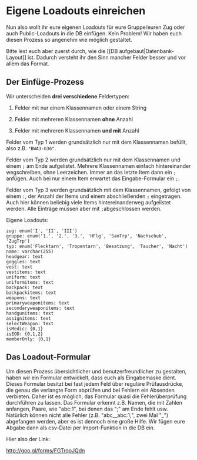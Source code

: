 # Eigene Loadouts einreichen

Nun also wollt ihr eure eigenen Loadouts für eure Gruppe/euren Zug oder auch Public-Loadouts in die DB einfügen. Kein Problem! Wir haben euch diesen Prozess so angenehm wie möglich gestaltet.

Bitte lest euch aber zuerst durch, wie die [[DB aufgebaut|Datenbank-Layout]] ist. Dadurch versteht ihr den Sinn mancher Felder besser und vor allem das Format.

## Der Einfüge-Prozess

Wir unterscheiden **drei verschiedene** Feldertypen:

1. Felder mit nur einem Klassennamen oder einem String

2. Felder mit mehreren Klassennamen **ohne** Anzahl

3. Felder mit mehreren Klassennamen **und mit** Anzahl

Felder vom Typ 1 werden grundsätzlich nur mit dem Klassennamen befüllt, also z.B. `"BWA3-G36"`.

Felder vom Typ 2 werden grundsätzlich nur mit dem Klassennamen und einem `;` am Ende aufgelistet. Mehrere Klassennamen einfach hintereinander wegschreiben, ohne Leerzeichen. Immer an das letzte Item dann ein `;` anfügen. Auch bei nur einem Item erwartet das Eingabe-Formular ein `;`.

Felder vom Typ 3 werden grundsätzlich mit dem Klassennamen, gefolgt von einem `:`, der Anzahl der Items und einem abschließenden `;` eingetragen. Auch hier können beliebig viele Items hintereinanderweg aufgelistet werden. Alle Einträge müssen aber mit `;`abgeschlossen werden.

Eigene Loadouts:

    zug: enum('I', 'II', 'III')
    gruppe: enum('1.', '2.', '3.', 'HFlg', 'SanTrp', 'Nachschub', 'ZugTrp')
    typ: enum('Flecktarn', 'Tropentarn', 'Besatzung', 'Taucher', 'Nacht')
    name: varchar(255)
    headgear: text
    goggles: text
    vest: text
    vestitems: text
    uniform: text
    uniformitems: text
    backpack: text
    backpackitems: text
    weapons: text
    primaryweaponitems: text
    secondaryweaponitems: text
    handgunitems: text
    assignitems: text
    selectWeapon: text
    isMedic: {0,1}
    isEOD: {0,1,2}
    memberOnly: {0,1}

## Das Loadout-Formular

Um diesen Prozess übersichtlicher und benutzerfreundlicher zu gestalten, haben wir ein Formular entwickelt, dass euch als Eingabemaske dient. Dieses Formular besitzt bei fast jedem Feld über reguläre Prüfausdrücke, die genau die verlangte Form abprüfen und bei Fehlern ein Absenden verbieten. Daher ist es möglich, das Formular quasi die Fehlerüberprüfung durchführen zu lassen. Das Formular erkennt z.B. Namen, die mit Zahlen anfangen, Paare, wie "abc:1", bei denen das ";" am Ende fehlt usw. Natürlich können nicht alle Fehler (z.B. "abc__abc:1;", zwei Mal "_") abgefangen werden, aber es ist dennoch eine große Hilfe. Wir fügen eure Abgabe dann als csv-Datei per Import-Funktion in die DB ein.

Hier also der Link:

http://goo.gl/forms/FGTrqoJQdn